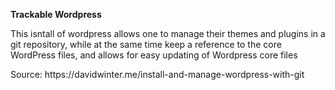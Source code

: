 <b>Trackable Wordpress</b>



<p>This isntall of wordpress allows one to manage their themes and plugins in a git repository, 
while at the same time keep a reference to the core WordPress files, and allows for easy updating
of Wordpress core files</p>

<p>Source: https://davidwinter.me/install-and-manage-wordpress-with-git</p>
